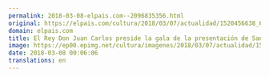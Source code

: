 ```yaml
---
permalink: 2018-03-08-elpais.com--2096835356.html
original: https://elpais.com/cultura/2018/03/07/actualidad/1520456638_669645.html#?ref=rss&format=simple&link=link
domain: elpais.com
title: El Rey Don Juan Carlos preside la gala de la presentación de San Isidro
image: https://ep00.epimg.net/cultura/imagenes/2018/03/07/actualidad/1520456638_669645_1520457047_rrss_normal.jpg
date: 2018-03-08 00:06:06
translations: en
---
```


